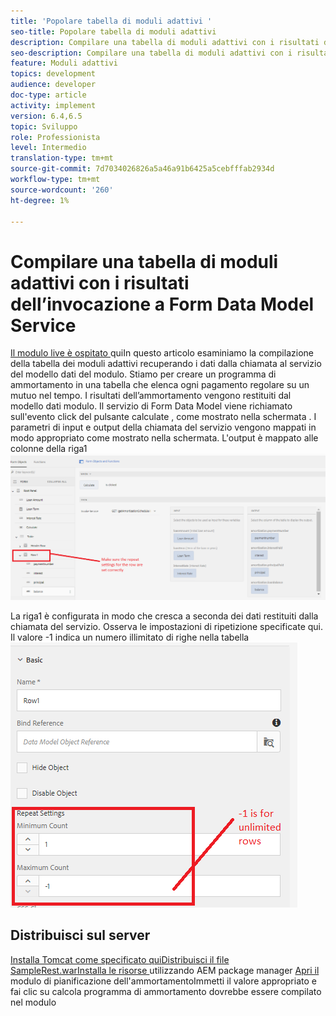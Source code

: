 ```yaml
---
title: 'Popolare tabella di moduli adattivi '
seo-title: Popolare tabella di moduli adattivi
description: Compilare una tabella di moduli adattivi con i risultati delle vocazioni al servizio Modello dati modulo
seo-description: Compilare una tabella di moduli adattivi con i risultati delle vocazioni al servizio Modello dati modulo
feature: Moduli adattivi
topics: development
audience: developer
doc-type: article
activity: implement
version: 6.4,6.5
topic: Sviluppo
role: Professionista
level: Intermedio
translation-type: tm+mt
source-git-commit: 7d7034026826a5a46a91b6425a5cebfffab2934d
workflow-type: tm+mt
source-wordcount: '260'
ht-degree: 1%

---
```



# Compilare una tabella di moduli adattivi con i risultati dell’invocazione a Form Data Model Service

[Il modulo live è ospitato ](https://forms.enablementadobe.com/content/dam/formsanddocuments/amortization/jcr:content?wcmmode=disabled)
quiIn questo articolo esaminiamo la compilazione della tabella dei moduli adattivi recuperando i dati dalla chiamata al servizio del modello dati del modulo. Stiamo per creare un programma di ammortamento in una tabella che elenca ogni pagamento regolare su un mutuo nel tempo. I risultati dell’ammortamento vengono restituiti dal modello dati modulo. Il servizio di Form Data Model viene richiamato sull&#39;evento click del pulsante calculate , come mostrato nella schermata . I parametri di input e output della chiamata del servizio vengono mappati in modo appropriato come mostrato nella schermata. L&#39;output è mappato alle colonne della riga1
![clickevent](assets/amortization.PNG)

La riga1 è configurata in modo che cresca a seconda dei dati restituiti dalla chiamata del servizio. Osserva le impostazioni di ripetizione specificate qui. Il valore -1 indica un numero illimitato di righe nella tabella
![Riga1](assets/rowconfiguration.PNG)

## Distribuisci sul server

[Installa Tomcat come specificato ](/help/forms/ic-print-channel-tutorial/set-up-tomcat.md)
[quiDistribuisci il ](https://forms.enablementadobe.com/content/DemoServerBundles/SampleRest.war)
[file SampleRest.warInstalla le risorse  ](assets/amortizationschedule.zip) utilizzando AEM package manager 
[Apri il ](http://localhost:4502/content/dam/formsanddocuments/amortization/jcr:content?wcmmode=disabled)
modulo di pianificazione dell&#39;ammortamentoImmetti il valore appropriato e fai clic su calcola programma di ammortamento dovrebbe essere compilato nel modulo

